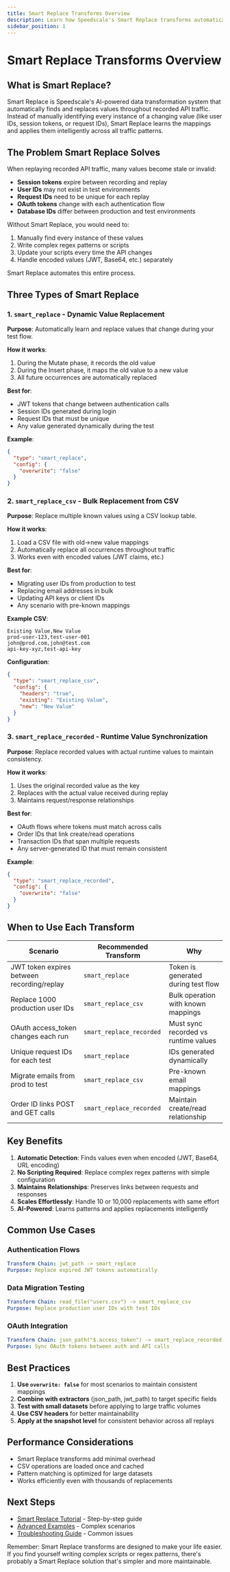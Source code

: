 ```yaml
---
title: Smart Replace Transforms Overview
description: Learn how Speedscale's Smart Replace transforms automatically handle dynamic data in API traffic replay
sidebar_position: 1
---
```


# Smart Replace Transforms Overview

## What is Smart Replace?

Smart Replace is Speedscale's AI-powered data transformation system that automatically finds and replaces values throughout recorded API traffic. Instead of manually identifying every instance of a changing value (like user IDs, session tokens, or request IDs), Smart Replace learns the mappings and applies them intelligently across all traffic patterns.

## The Problem Smart Replace Solves

When replaying recorded API traffic, many values become stale or invalid:

- **Session tokens** expire between recording and replay
- **User IDs** may not exist in test environments  
- **Request IDs** need to be unique for each replay
- **OAuth tokens** change with each authentication flow
- **Database IDs** differ between production and test environments

Without Smart Replace, you would need to:
1. Manually find every instance of these values
2. Write complex regex patterns or scripts
3. Update your scripts every time the API changes
4. Handle encoded values (JWT, Base64, etc.) separately

Smart Replace automates this entire process.

## Three Types of Smart Replace

### 1. `smart_replace` - Dynamic Value Replacement

**Purpose**: Automatically learn and replace values that change during your test flow.

**How it works**:
1. During the Mutate phase, it records the old value
2. During the Insert phase, it maps the old value to a new value
3. All future occurrences are automatically replaced

**Best for**:
- JWT tokens that change between authentication calls
- Session IDs generated during login
- Request IDs that must be unique
- Any value generated dynamically during the test

**Example**:
```json
{
  "type": "smart_replace",
  "config": {
    "overwrite": "false"
  }
}
```

### 2. `smart_replace_csv` - Bulk Replacement from CSV

**Purpose**: Replace multiple known values using a CSV lookup table.

**How it works**:
1. Load a CSV file with old→new value mappings
2. Automatically replace all occurrences throughout traffic
3. Works even with encoded values (JWT claims, etc.)

**Best for**:
- Migrating user IDs from production to test
- Replacing email addresses in bulk
- Updating API keys or client IDs
- Any scenario with pre-known mappings

**Example CSV**:
```csv
Existing Value,New Value
prod-user-123,test-user-001
john@prod.com,john@test.com
api-key-xyz,test-api-key
```

**Configuration**:
```json
{
  "type": "smart_replace_csv",
  "config": {
    "headers": "true",
    "existing": "Existing Value",
    "new": "New Value"
  }
}
```

### 3. `smart_replace_recorded` - Runtime Value Synchronization

**Purpose**: Replace recorded values with actual runtime values to maintain consistency.

**How it works**:
1. Uses the original recorded value as the key
2. Replaces with the actual value received during replay
3. Maintains request/response relationships

**Best for**:
- OAuth flows where tokens must match across calls
- Order IDs that link create/read operations
- Transaction IDs that span multiple requests
- Any server-generated ID that must remain consistent

**Example**:
```json
{
  "type": "smart_replace_recorded",
  "config": {
    "overwrite": "false"
  }
}
```

## When to Use Each Transform

| Scenario | Recommended Transform | Why |
|----------|---------------------|-----|
| JWT token expires between recording/replay | `smart_replace` | Token is generated during test flow |
| Replace 1000 production user IDs | `smart_replace_csv` | Bulk operation with known mappings |
| OAuth access_token changes each run | `smart_replace_recorded` | Must sync recorded vs runtime values |
| Unique request IDs for each test | `smart_replace` | IDs generated dynamically |
| Migrate emails from prod to test | `smart_replace_csv` | Pre-known email mappings |
| Order ID links POST and GET calls | `smart_replace_recorded` | Maintain create/read relationship |

## Key Benefits

1. **Automatic Detection**: Finds values even when encoded (JWT, Base64, URL encoding)
2. **No Scripting Required**: Replace complex regex patterns with simple configuration
3. **Maintains Relationships**: Preserves links between requests and responses
4. **Scales Effortlessly**: Handle 10 or 10,000 replacements with same effort
5. **AI-Powered**: Learns patterns and applies replacements intelligently

## Common Use Cases

### Authentication Flows
```yaml
Transform Chain: jwt_path -> smart_replace
Purpose: Replace expired JWT tokens automatically
```

### Data Migration Testing
```yaml
Transform Chain: read_file("users.csv") -> smart_replace_csv
Purpose: Replace production user IDs with test IDs
```

### OAuth Integration
```yaml
Transform Chain: json_path("$.access_token") -> smart_replace_recorded
Purpose: Sync OAuth tokens between auth and API calls
```

## Best Practices

1. **Use `overwrite: false`** for most scenarios to maintain consistent mappings
2. **Combine with extractors** (json_path, jwt_path) to target specific fields
3. **Test with small datasets** before applying to large traffic volumes
4. **Use CSV headers** for better maintainability
5. **Apply at the snapshot level** for consistent behavior across all replays

## Performance Considerations

- Smart Replace transforms add minimal overhead
- CSV operations are loaded once and cached
- Pattern matching is optimized for large datasets
- Works efficiently even with thousands of replacements

## Next Steps

- [Smart Replace Tutorial](./smart-replace-tutorial.md) - Step-by-step guide
- [Advanced Examples](./smart-replace-examples.md) - Complex scenarios
- [Troubleshooting Guide](./smart-replace-troubleshooting.md) - Common issues

Remember: Smart Replace transforms are designed to make your life easier. If you find yourself writing complex scripts or regex patterns, there's probably a Smart Replace solution that's simpler and more maintainable.